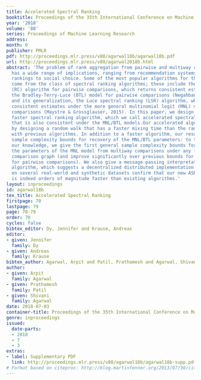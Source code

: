 ```yaml
---
title: Accelerated Spectral Ranking
booktitle: Proceedings of the 35th International Conference on Machine Learning
year: '2018'
volume: '80'
series: Proceedings of Machine Learning Research
address: 
month: 0
publisher: PMLR
pdf: http://proceedings.mlr.press/v80/agarwal18b/agarwal18b.pdf
url: http://proceedings.mlr.press/v80/agarwal2018b.html
abstract: 'The problem of rank aggregation from pairwise and multiway comparisons
  has a wide range of implications, ranging from recommendation systems to sports
  rankings to social choice. Some of the most popular algorithms for this problem
  come from the class of spectral ranking algorithms; these include the rank centrality
  (RC) algorithm for pairwise comparisons, which returns consistent estimates under
  the Bradley-Terry-Luce (BTL) model for pairwise comparisons (Negahban et al., 2017),
  and its generalization, the Luce spectral ranking (LSR) algorithm, which returns
  consistent estimates under the more general multinomial logit (MNL) model for multiway
  comparisons (Maystre & Grossglauser, 2015). In this paper, we design a provably
  faster spectral ranking algorithm, which we call accelerated spectral ranking (ASR),
  that is also consistent under the MNL/BTL models.Our accelerated algorithm is achieved
  by designing a random walk that has a faster mixing time than the random walks associated
  with previous algorithms. In addition to a faster algorithm, our results yield improved
  sample complexity bounds for recovery of the MNL/BTL parameters: to the best of
  our knowledge, we give the first general sample complexity bounds for recovering
  the parameters of the MNL model from multiway comparisons under any (connected)
  comparison graph (and improve significantly over previous bounds for the BTL model
  for pairwise comparisons). We also give a message-passing interpretation of our
  algorithm, which suggests a decentralized distributed implementation. Our experiments
  on several real-world and synthetic datasets confirm that our new ASR algorithm
  is indeed orders of magnitude faster than existing algorithms.'
layout: inproceedings
id: agarwal18b
tex_title: Accelerated Spectral Ranking
firstpage: 70
lastpage: 79
page: 70-79
order: 70
cycles: false
bibtex_editor: Dy, Jennifer and Krause, Andreas
editor:
- given: Jennifer
  family: Dy
- given: Andreas
  family: Krause
bibtex_author: Agarwal, Arpit and Patil, Prathamesh and Agarwal, Shivani
author:
- given: Arpit
  family: Agarwal
- given: Prathamesh
  family: Patil
- given: Shivani
  family: Agarwal
date: 2018-07-03
container-title: Proceedings of the 35th International Conference on Machine Learning
genre: inproceedings
issued:
  date-parts:
  - 2018
  - 7
  - 3
extras:
- label: Supplementary PDF
  link: http://proceedings.mlr.press/v80/agarwal18b/agarwal18b-supp.pdf
# Format based on citeproc: http://blog.martinfenner.org/2013/07/30/citeproc-yaml-for-bibliographies/
---
```

